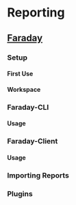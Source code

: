 # Reporting

## [Faraday](https://github.com/infobyte/faraday)

### Setup

#### First Use

#### Workspace

### Faraday-CLI

#### Usage

### Faraday-Client

#### Usage

### Importing Reports

### Plugins
